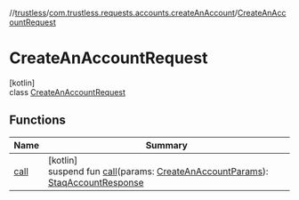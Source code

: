 //[trustless](../../../index.md)/[com.trustless.requests.accounts.createAnAccount](../index.md)/[CreateAnAccountRequest](index.md)

# CreateAnAccountRequest

[kotlin]\
class [CreateAnAccountRequest](index.md)

## Functions

| Name | Summary |
|---|---|
| [call](call.md) | [kotlin]<br>suspend fun [call](call.md)(params: [CreateAnAccountParams](../-create-an-account-params/index.md)): [StaqAccountResponse](../../com.trustless.requests.accounts/-staq-account-response/index.md) |
